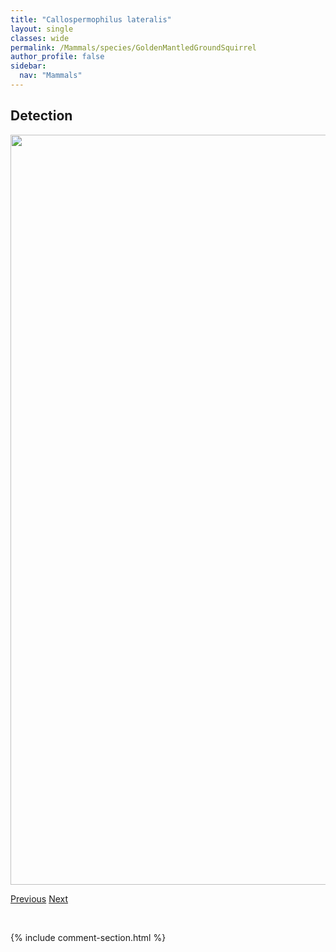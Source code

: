 ```yaml
---
title: "Callospermophilus lateralis"
layout: single
classes: wide
permalink: /Mammals/species/GoldenMantledGroundSquirrel
author_profile: false
sidebar:
  nav: "Mammals"
---
```


<h2>Detection</h2>

<a href="https://drive.google.com/uc?export=view&id=1Q5nUMflHYVrIyIuN8NjmkfgGdLDDfeWX">
<img src="https://drive.google.com/uc?export=view&id=1Q5nUMflHYVrIyIuN8NjmkfgGdLDDfeWX" height = "1200" width = "800">
</a>


<a href="/DevelopmentWebsite/Mammals/species/Fisher" class="pagination--pager" title="Pekania">Previous</a> <a href="/DevelopmentWebsite/Mammals/species/GrayWolf" class="pagination--pager" title="Canis lupus">Next</a>

<p>&nbsp;</p>

{% include comment-section.html %}
